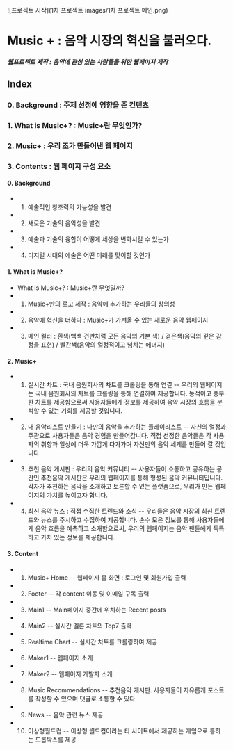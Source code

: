 ![프로젝트 시작](1차 프로젝트 images/1차 프로젝트 메인.png)
# Music + : 음악 시장의 혁신을 불러오다. 
##### 웹프로젝트 제작 : 음악에 관심 있는 사람들을 위한 웹페이지 제작
## Index
### 0. Background : 주제 선정에 영향을 준 컨텐츠
### 1. What is Music+? : Music+란 무엇인가?
### 2. Music+ : 우리 조가 만들어낸 웹 페이지
### 3. Contents : 웹 페이지 구성 요소

#### 0. Background
- 1) 예술적인 창조력의 가능성을 발견
- 2) 새로운 기술의 음악성을 발견
- 3) 예술과 기술의 융합이 어떻게 세상을 변화시킬 수 있는가
- 4) 디지털 시대의 예술은 어떤 미래를 맞이할 것인가

#### 1. What is Music+?
- What is Music+? : Music+란 무엇일까?
- 1) Music+만의 로고 제작 : 음악에 추가하는 우리들의 창의성
- 2) 음악에 혁신을 더하다 : Music+가 가져올 수 있는 새로운 음악 웹페이지
- 3) 메인 컬러 : 흰색(백색 건반처럼 모든 음악의 기본 색) / 검은색(음악의 깊은 감정을 표현) / 빨간색(음악의 열정적이고 넘치는 에너지)


#### 2. Music+
- 1) 실시간 차트 : 국내 음원회사의 차트를 크롤링을 통해 연결
-- 우리의 웹페이지는 국내 음원회사의 차트를 크롤링을 통해 연결하여 제공합니다. 동적이고 풍부한 차트를 제공함으로써 사용자들에게 정보를 제공하여 음악 시장의 흐름을 분석할 수 있는 기회를 제공할 것입니다.

- 2) 내 음악리스트 만들기 : 나만의 음악을 추가하는 플레이리스트
-- 자신의 열정과 주관으로 사용자들은 음악 경험을 만들어갑니다. 직접 선정한 음악들은 각 사용자의 취향과 일상에 더욱 가깝게 다가가며 자신만의 음악 세계를 만들어 갈 것입니다.

- 3) 추천 음악 게시판 : 우리의 음악 커뮤니티
-- 사용자들이 소통하고 공유하는 공간인 추천음악 게시판은 우리의 웹페이지를 통해 형성된 음악 커뮤니티입니다. 각자가 추천하는 음악을 소개하고 토론할 수 있는 플랫폼으로, 우리가 만든 웹페이지의 가치를 높이고자 합니다.

- 4) 최신 음악 뉴스 : 직접 수집한 트렌드와 소식
-- 우리들은 음악 시장의 최신 트렌드와 뉴스를 주시하고 수집하여 제공합니다. 손수 모은 정보를 통해 사용자들에게 음악 흐름을 예측하고 소개함으로써, 우리의 웹페이지는 음악 팬들에게 독특하고 가치 있는 정보를 제공합니다.



#### 3. Content
- 1) Music+ Home
-- 웹페이지 홈 화면 : 로그인 및 회원가입 출력

- 2) Footer
-- 각 content 이동 및 이메일 구독 출력

- 3) Main1
-- Main페이지 중간에 위치하는 Recent posts

- 4) Main2
-- 실시간 멜론 차트의 Top7 출력

- 5) Realtime Chart
-- 실시간 차트를 크롤링하여 제공

- 6) Maker1 
-- 웹페이지 소개

- 7) Maker2
-- 웹페이지 개발자 소개

- 8) Music Recommendations
-- 추천음악 게시판. 사용자들이 자유롭게 포스트를 작성할 수 있으며 댓글로 소통할 수 있다

- 9) News
-- 음악 관련 뉴스 제공

- 10) 이상형월드컵
-- 이상형 월드컵이라는 타 사이트에서 제공하는 게임으로 통하는 드롭박스를 제공

